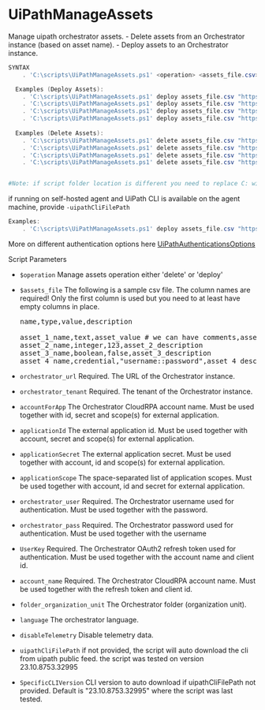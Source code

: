 
# UiPathManageAssets
Manage uipath orchestrator assets.
    - Delete assets from an Orchestrator instance (based on asset name).
    - Deploy assets to an Orchestrator instance.
```PowerShell
SYNTAX
    . 'C:\scripts\UiPathManageAssets.ps1' <operation> <assets_file.csv> <orchestrator_url> <orchestrator_tenant> [-accountForApp <account_for_app> -applicationId <application_id> -applicationSecret <application_secret> -applicationScope <applicationScope>] [-orchestrator_user <orchestrator_user> -orchestrator_pass <orchestrator_pass>] [-UserKey <auth_token> -account_name <account_name>] [-folder_organization_unit <folder_organization_unit>] [-language <language>] [-uipathCliFilePath <uipcli_path>]

  Examples (Deploy Assets):
    . 'C:\scripts\UiPathManageAssets.ps1' deploy assets_file.csv "https://uipath-orchestrator.myorg.com" defaultTenant -orchestrator_user admin -orchestrator_pass 123456
    . 'C:\scripts\UiPathManageAssets.ps1' deploy assets_file.csv "https://uipath-orchestrator.myorg.com" defaultTenant -orchestrator_user admin -orchestrator_pass 123456 -folder_organization_unit OurOrganization
    . 'C:\scripts\UiPathManageAssets.ps1' deploy assets_file.csv "https://cloud.uipath.com" defaultTenant -UserKey a7da29a2c93a717110a82 -account_name myAccount -language en-US
    . 'C:\scripts\UiPathManageAssets.ps1' deploy assets_file.csv "https://cloud.uipath.com" defaultTenant -accountForApp myAccountForExternalApp -applicationId myExternalAppId -applicationSecret myExternalAppSecret -applicationScope "OR.Folders.Read OR.Settings.Read" -language en-US
  
  Examples (Delete Assets):
    . 'C:\scripts\UiPathManageAssets.ps1' delete assets_file.csv "https://uipath-orchestrator.myorg.com" defaultTenant -orchestrator_user admin -orchestrator_pass 123456
    . 'C:\scripts\UiPathManageAssets.ps1' delete assets_file.csv "https://uipath-orchestrator.myorg.com" defaultTenant -orchestrator_user admin -orchestrator_pass 123456 -folder_organization_unit OurOrganization
    . 'C:\scripts\UiPathManageAssets.ps1' delete assets_file.csv "https://cloud.uipath.com" defaultTenant -UserKey a7da29a2c93a717110a82 -account_name myAccount -language en-US
    . 'C:\scripts\UiPathManageAssets.ps1' delete assets_file.csv "https://cloud.uipath.com" defaultTenant -accountForApp myAccountForExternalApp -applicationId myExternalAppId -applicationSecret myExternalAppSecret -applicationScope "OR.Folders.Read OR.Settings.Read" -language en-US


#Note: if script folder location is different you need to replace C: with directory folder (e.g. '[FOLDER_VARIABLE]\scripts\UiPathPack.ps1')
```
if running on self-hosted agent and UiPath CLI is available on the agent machine, provide `-uipathCliFilePath` 
```PowerShell
Examples:
    . 'C:\scripts\UiPathManageAssets.ps1' deploy assets_file.csv "https://uipath-orchestrator.myorg.com" defaultTenant -orchestrator_user admin -orchestrator_pass 123456 -uipathCliFilePath "C:\uipathcli\uipcli.exe"
```

More on different authentication options here [UiPathAuthenticationsOptions](UiPathAuthenticationsOptions.md)

Script Parameters
-  `$operation` 
     Manage assets operation either 'delete' or  'deploy'

-  `$assets_file` 
     The following is a sample csv file. The column names are required! Only the first column is used but you need to at least have empty columns in place.  
        <pre>name,type,value,description  
        asset_1_name,text,asset_value # we can have comments,asset_1_description
        asset_2_name,integer,123,asset_2_description
        asset_3_name,boolean,false,asset_3_description
        asset_4_name,credential,"username::password",asset_4_description
        </pre>

-  `orchestrator_url`
    Required. The URL of the Orchestrator instance.

-  `orchestrator_tenant`
    Required. The tenant of the Orchestrator instance.

-  `accountForApp` 
    The Orchestrator CloudRPA account name. Must be used together with id, secret and scope(s) for external application.

-  `applicationId` 
    The external application id. Must be used together with account, secret and scope(s) for external application.

-  `applicationSecret` 
    The external application secret. Must be used together with account, id and scope(s) for external application.

-  `applicationScope` 
    The space-separated list of application scopes. Must be used together with account, id and secret for external application.
    
-  `orchestrator_user`
    Required. The Orchestrator username used for authentication. Must be used together with the password.

-  `orchestrator_pass`
    Required. The Orchestrator password used for authentication. Must be used together with the username

-  `UserKey`
    Required. The Orchestrator OAuth2 refresh token used for authentication. Must be used together with the account name and client id.

-  `account_name`
    Required. The Orchestrator CloudRPA account name. Must be used together with the refresh token and client id.

-  `folder_organization_unit`
    The Orchestrator folder (organization unit).

-  `language`
    The orchestrator language.

-  `disableTelemetry`
    Disable telemetry data.

-  `uipathCliFilePath`
    if not provided, the script will auto download the cli from uipath public feed. the script was tested on version 23.10.8753.32995

- `SpecificCLIVersion`
    CLI version to auto download if uipathCliFilePath not provided. Default is "23.10.8753.32995" where the script was last tested.